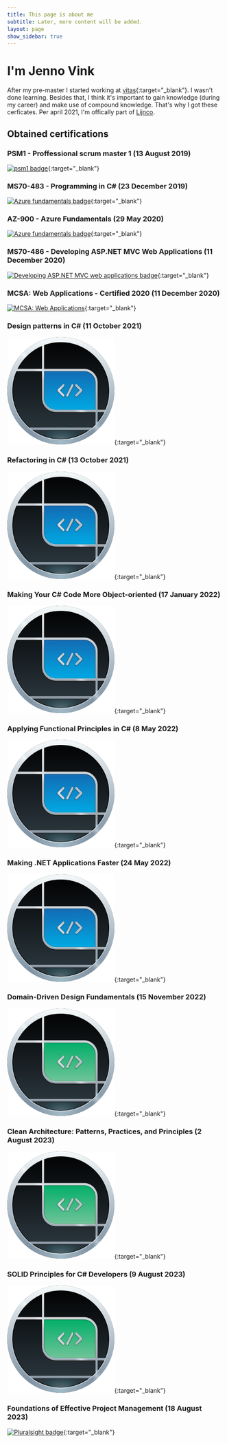```yaml
---
title: This page is about me
subtitle: Later, more content will be added.
layout: page
show_sidebar: true
---
```

# I'm Jenno Vink

After my pre-master I started working at [vitas](https://www.vitas.nl/young-talent-2/){:target="_blank"}. I wasn't done learning. Besides that, I think it's important to gain knowledge (during my career) and make use of compound knowledge. That's why I got these cerficates. Per april 2021, I'm offically part of [Lijnco](https://www.jennovink.nl/2021/04/05/starting-a-new-chapter-at-Lijnco/).


## Obtained certifications

### PSM1 - Proffessional scrum master 1 (13 August 2019)
[<img src="https://static.scrum.org/web/badges/badge-psmi.svg" alt="psm1 badge" width="250"/>](https://www.scrum.org/certificates/440395){:target="_blank"}

### MS70-483 - Programming in C# (23 December 2019)
[![Azure fundamentals badge](https://images.youracclaim.com/size/250x250/images/78e39333-d0db-4931-b231-13bdb37040cc/Programming_in_C_23-01.png "Programming in c# badge")](https://www.youracclaim.com/badges/0fb2a7c7-e3a1-48d8-abf3-a3da53915240){:target="_blank"}

### AZ-900 - Azure Fundamentals (29 May 2020)
[![Azure fundamentals badge](https://images.credly.com/size/250x250/images/be8fcaeb-c769-4858-b567-ffaaa73ce8cf/image.png "Azure fundamentals badge")](https://www.youracclaim.com/badges/51da886a-86ed-4571-b4f0-8574bef0552b){:target="_blank"}

### MS70-486 - Developing ASP.NET MVC Web Applications (11 December 2020)
[![Developing ASP.NET MVC web applications badge](https://images.youracclaim.com/size/250x250/images/cbab3216-025d-4601-86ee-c5970b348d48/Developing_ASP.NET_MVC_Web_Applications-01.png "Developing ASP.NET MVC web applications badge")](https://www.youracclaim.com/badges/c55cb29a-ad10-49bd-aed3-7b53d0fc29b7){:target="_blank"}

### MCSA: Web Applications - Certified 2020 (11 December 2020)
[![MCSA: Web Applications](https://images.youracclaim.com/size/250x250/images/b87c24db-0e54-4f78-8059-eb47675d585d/MCSA-Web_Applications.png "MCSA: Web Applications")](https://www.youracclaim.com/badges/b4652469-d821-4d50-9adc-b4a928e98a05){:target="_blank"}

### Design patterns in C# (11 October 2021)
[<img src="/img/pluralsight-badge.svg" alt="Pluralsight badge" width="250"/>](https://app.pluralsight.com/paths/skill/design-patterns-in-c){:target="_blank"}

### Refactoring in C# (13 October 2021)
[<img src="/img/pluralsight-badge.svg" alt="Pluralsight badge" width="250"/>](https://www.pluralsight.com/courses/refactoring-csharp-developers){:target="_blank"}

### Making Your C# Code More Object-oriented (17 January 2022)
[<img src="/img/pluralsight-badge.svg" alt="Pluralsight badge" width="250"/>](https://app.pluralsight.com/library/courses/c-sharp-code-more-object-oriented){:target="_blank"}

### Applying Functional Principles in C# (8 May 2022)
[<img src="/img/pluralsight-badge.svg" alt="Pluralsight badge" width="250"/>](https://app.pluralsight.com/library/courses/csharp-applying-functional-principles/table-of-contents){:target="_blank"}

### Making .NET Applications Faster (24 May 2022)
[<img src="/img/pluralsight-badge.svg" alt="Pluralsight badge" width="250"/>](https://app.pluralsight.com/library/courses/making-dotnet-applications-faster/table-of-contents){:target="_blank"}

### Domain-Driven Design Fundamentals (15 November 2022)
[<img src="/img/pluralsight-badge-green.svg" alt="Pluralsight badge" width="250"/>](https://app.pluralsight.com/library/courses/fundamentals-domain-driven-design/table-of-contents){:target="_blank"}

### Clean Architecture: Patterns, Practices, and Principles (2 August 2023)
[<img src="/img/pluralsight-badge-green.svg" alt="Pluralsight badge" width="250"/>](https://app.pluralsight.com/library/courses/clean-architecture-patterns-practices-principles/table-of-contents){:target="_blank"}

### SOLID Principles for C# Developers (9 August 2023)
[<img src="/img/pluralsight-badge-green.svg" alt="Pluralsight badge" width="250"/>](https://app.pluralsight.com/library/courses/csharp-solid-principles/table-of-contents){:target="_blank"}

### Foundations of Effective Project Management (18 August 2023)
[<img src="https://pluralsight2.imgix.net/achievements/assets/badges/content-completion/courses/business-skills-catch-all/beginner/enabled-light.3805c5.png?w=250&h=250" alt="Pluralsight badge" width="250"/>](https://app.pluralsight.com/library/courses/foundations-effective-project-management){:target="_blank"}
